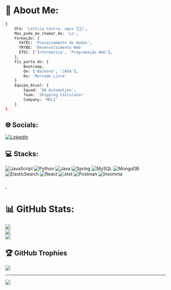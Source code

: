 # 💫 About Me:
```bash
{
    Olá: 'Letícia Castro, aqui 👩🏻‍💻',
    Mas_pode_me_chamar_de: 'Le',
    Formação: {
      FATEC: 'Processamento de dados',
      TRYBE: 'Desenvolvimento Web'
      ETEC: ['Informática', 'Programação Web'],
    },
    Fiz_parte_do: {
        Bootcamp,
        De: ['Backend', 'JAVA'],
        Do: 'Mercado Livre'
    }
    Equipe_Atual: {
        Squad: 'QA Automation',
        Team: 'Shipping Calculator'
        Company: 'MELI'
    } 
}
```


## 🌐 Socials:
[![LinkedIn](https://img.shields.io/badge/LinkedIn-%230077B5.svg?logo=linkedin&logoColor=white)](https://linkedin.com/in/leticiacastro87) 

## 💻 Stacks: 
![JavaScript](https://img.shields.io/badge/JavaScript-yellow?style=plastic&logo=javascript&logoColor=white)
![Python](https://img.shields.io/badge/Python-blue?style=plastic&logo=python&logoColor=white)
![Java](https://img.shields.io/badge/Java-F89820?style=plastic&logo=java&logoColor=white) 
![Spring](https://img.shields.io/badge/spring-%236DB33F.svg?style=plastic&logo=spring&logoColor=white)
![MySQL](https://img.shields.io/badge/MySQL-00758f?style=plastic&logo=mysql&logoColor=white)
![MongoDB](https://img.shields.io/badge/MongoDB-3FA037?style=plastic&logo=mongodb&logoColor=white)
![ElasticSearch](https://img.shields.io/badge/-ElasticSearch-005571?style=plastic&logo=elasticsearch) 
![React](https://img.shields.io/badge/React-61DAFB?style=plastic&logo=react&logoColor=white)
![Jest](https://img.shields.io/badge/Jest-94040a?style=plastic&logo=jest&logoColor=white)
![Postman](https://img.shields.io/badge/Postman-FF6C37?style=plastic&logo=postman&logoColor=white)
![Insomnia](https://img.shields.io/badge/Insomnia-080135?style=plastic&logo=insomnia&logoColor=white)

### .
# 📊 GitHub Stats:
![](https://github-readme-stats.vercel.app/api?username=lecastroMELI&theme=vision-friendly-dark&hide_border=true&include_all_commits=true&count_private=true)<br/>
![](https://github-readme-streak-stats.herokuapp.com/?user=lecastroMELI&theme=vision-friendly-dark&hide_border=true)<br/>
![](https://github-readme-stats.vercel.app/api/top-langs/?username=lecastroMELI&theme=vision-friendly-dark&hide_border=true&include_all_commits=true&count_private=true&layout=compact)

## 🏆 GitHub Trophies
![](https://github-profile-trophy.vercel.app/?username=lecastroMELI&theme=oldie&no-frame=true&no-bg=false&margin-w=4)

---
[![](https://visitcount.itsvg.in/api?id=lecastroMELI&icon=2&color=4)](https://visitcount.itsvg.in)
